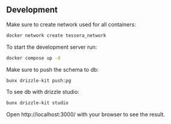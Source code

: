 ## Development

Make sure to create network used for all containers:
```bash
docker network create tessera_network
```
To start the development server run:  
```bash
docker compose up -d
```

Make sure to push the schema to db:  
```bash
bunx drizzle-kit push:pg
```

To see db with drizzle studio:
```bash
bunx drizzle-kit studio
```

Open http://localhost:3000/ with your browser to see the result.